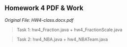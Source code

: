 ## Homework 4 PDF & Work

*Original File: HW4-class.docx.pdf*

>Task 1: hw4_Fraction.java + hw4_FractionScale.java

>Task 2: hw4_NBA.java + hw4_NBATeam.java
